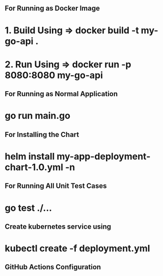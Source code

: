 ## For Running as Docker Image
#  1. Build Using => docker build -t my-go-api .
#  2. Run Using => docker run -p 8080:8080 my-go-api

## For Running as Normal Application
#  go run main.go

## For Installing the Chart
#  helm install my-app-deployment-chart-1.0.yml -n <namespace>

## For Running All Unit Test Cases
#  go test ./...

## Create kubernetes service using
#  kubectl create -f deployment.yml

## GitHub Actions Configuration
